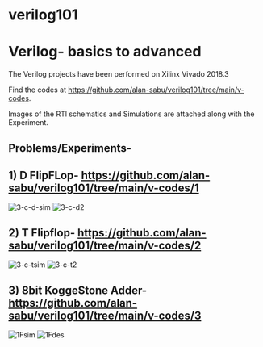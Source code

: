 # verilog101
# Verilog- basics to advanced

The Verilog projects have been performed on Xilinx Vivado 2018.3

Find the codes at https://github.com/alan-sabu/verilog101/tree/main/v-codes.

Images of the RTl schematics and Simulations are attached along with the Experiment.

## Problems/Experiments-

## 1) D FlipFLop- https://github.com/alan-sabu/verilog101/tree/main/v-codes/1
 ![3-c-d-sim](https://user-images.githubusercontent.com/75666405/114539573-42737600-9c72-11eb-8c60-e486560008da.JPG)
![3-c-d2](https://user-images.githubusercontent.com/75666405/114539613-4901ed80-9c72-11eb-9a0d-4adf2d74f7e7.JPG)


## 2) T Flipflop- https://github.com/alan-sabu/verilog101/tree/main/v-codes/2
 ![3-c-tsim](https://user-images.githubusercontent.com/75666405/114539661-54551900-9c72-11eb-8ff8-88471d1a414a.JPG)
![3-c-t2](https://user-images.githubusercontent.com/75666405/114539681-58813680-9c72-11eb-9586-147eed3d43ad.JPG)


## 3) 8bit KoggeStone Adder- https://github.com/alan-sabu/verilog101/tree/main/v-codes/3
![1Fsim](https://user-images.githubusercontent.com/75666405/114539717-633bcb80-9c72-11eb-9b13-6b09f927dbb6.JPG)
![1Fdes](https://user-images.githubusercontent.com/75666405/114539720-646cf880-9c72-11eb-9cbd-287f4c7fbf05.JPG)

